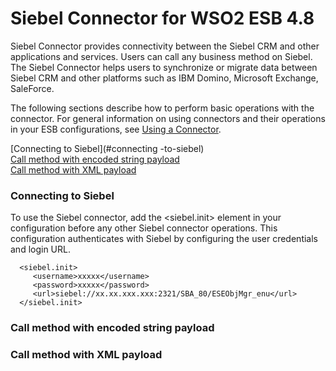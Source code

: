 # Siebel Connector for WSO2 ESB 4.8

Siebel Connector provides connectivity between the Siebel CRM and other applications and services. Users can call any business method on Siebel. The Siebel Connector helps users to synchronize or migrate data between Siebel CRM and other platforms such as IBM Domino, Microsoft Exchange, SaleForce.

The following sections describe how to perform basic operations with the connector. For general information on using connectors and their operations in your ESB configurations, see [Using a Connector](https://docs.wso2.com/display/ESB481/Using+a+Connector).

[Connecting to Siebel](#connecting -to-siebel)		
[Call method with encoded string payload](#call-method-with-encoded-string-payload)  
[Call method with XML payload](#call-method-with-xml-payload) 

### Connecting to Siebel
To use the Siebel connector, add the <siebel.init> element in your configuration before any other Siebel connector operations. This configuration authenticates with Siebel by configuring the user credentials and login URL.

      <siebel.init>
         <username>xxxxx</username>
         <password>xxxxx</password>
         <url>siebel://xx.xx.xxx.xxx:2321/SBA_80/ESEObjMgr_enu</url>
      </siebel.init>

### Call method with encoded string payload

### Call method with XML payload
